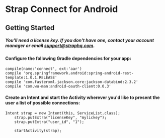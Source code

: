 # Strap Connect for Android

## Getting Started

##### You'll need a license key. If you don't have one, contact your account manager or email support@straphq.com.

#### Configure the following Gradle dependencies for your app:

	compile(name:'connect', ext:'aar')
	compile 'org.springframework.android:spring-android-rest-template:1.0.1.RELEASE'
	compile 'com.fasterxml.jackson.core:jackson-databind:2.3.2'
	compile 'com.wu-man:android-oauth-client:0.0.3'

#### Create an Intent and start the Activity wherever you'd like to present the user a list of possible connections:

	Intent strap = new Intent(this, ServiceList.class);
		strap.putExtra("licenseKey", "mylickey");
		strap.putExtra("user_id", "1");

		startActivity(strap);
